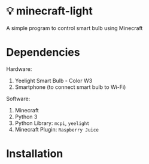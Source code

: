 # 💡 minecraft-light
A simple program to control smart bulb using Minecraft

# Dependencies
Hardware:
1. Yeelight Smart Bulb - Color W3
2. Smartphone (to connect smart bulb to Wi-Fi)

Software:
1. Minecraft
2. Python 3
3. Python Library: ``mcpi``, ``yeelight``
4. Minecraft Plugin: ``Raspberry Juice``

# Installation


